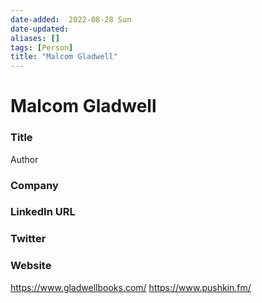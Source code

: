 ```yaml
---
date-added:  2022-08-28 Sun
date-updated: 
aliases: []
tags: [Person]
title: "Malcom Gladwell"
---
```


# Malcom Gladwell

### Title
Author

### Company


### LinkedIn URL


### Twitter


### Website
https://www.gladwellbooks.com/
https://www.pushkin.fm/





